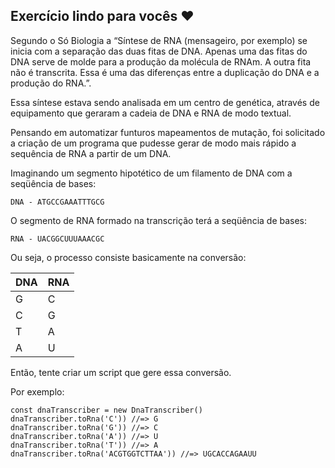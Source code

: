 ## Exercício lindo para vocês ❤️

Segundo o Só Biologia a “Síntese de RNA (mensageiro, por exemplo) se inicia com a separação das duas fitas de DNA. Apenas uma das fitas do DNA serve de molde para a produção da molécula de RNAm. A outra fita não é transcrita. Essa é uma das diferenças entre a duplicação do DNA e a produção do RNA.”.

Essa síntese estava sendo analisada em um centro de genética, através de equipamento que geraram a cadeia de DNA e RNA de modo textual.

Pensando em automatizar funturos mapeamentos de mutação, foi solicitado a criação de um programa que pudesse gerar de modo mais rápido a sequência de RNA a partir de um DNA.

Imaginando um segmento hipotético de um filamento de DNA com a seqüência de bases:

```
DNA - ATGCCGAAATTTGCG
```

O segmento de RNA formado na transcrição terá a seqüência de bases:

```
RNA - UACGGCUUUAAACGC
```

Ou seja, o processo consiste basicamente na conversão:

| DNA | RNA |
| --- | --- |
| G   | C   |
| C   | G   |
| T   | A   |
| A   | U   |


Então, tente criar um script que gere essa conversão.

Por exemplo:

```
const dnaTranscriber = new DnaTranscriber()
dnaTranscriber.toRna('C')) //=> G
dnaTranscriber.toRna('G')) //=> C
dnaTranscriber.toRna('A')) //=> U
dnaTranscriber.toRna('T')) //=> A
dnaTranscriber.toRna('ACGTGGTCTTAA')) //=> UGCACCAGAAUU

```
